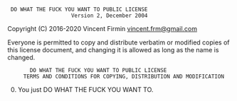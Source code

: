      DO WHAT THE FUCK YOU WANT TO PUBLIC LICENSE
                        Version 2, December 2004

Copyright (C) 2016-2020 Vincent Firmin <vincent.frm@gmail.com>

Everyone is permitted to copy and distribute verbatim or modified
copies of this license document, and changing it is allowed as long
as the name is changed.

           DO WHAT THE FUCK YOU WANT TO PUBLIC LICENSE
	     TERMS AND CONDITIONS FOR COPYING, DISTRIBUTION AND MODIFICATION

 0. You just DO WHAT THE FUCK YOU WANT TO.